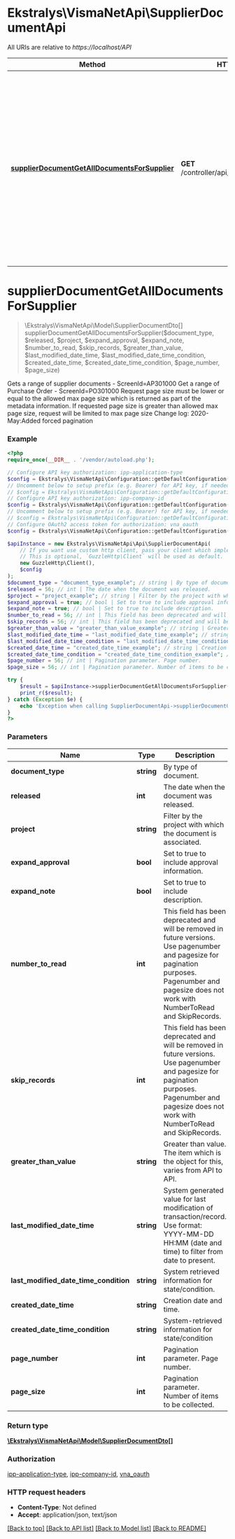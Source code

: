 # Ekstralys\VismaNetApi\SupplierDocumentApi

All URIs are relative to *https://localhost/API*

Method | HTTP request | Description
------------- | ------------- | -------------
[**supplierDocumentGetAllDocumentsForSupplier**](SupplierDocumentApi.md#supplierDocumentGetAllDocumentsForSupplier) | **GET** /controller/api/v1/supplierdocument | Gets a range of supplier documents - ScreenId&#x3D;AP301000  Get a range of Purchase Order - ScreenId&#x3D;PO301000  Request page size must be lower or equal to the allowed max page size which is returned as part of the metadata information.  If requested page size is greater than allowed max page size, request will be limited to max page size  Change log:  2020-May:Added forced pagination


# **supplierDocumentGetAllDocumentsForSupplier**
> \Ekstralys\VismaNetApi\Model\SupplierDocumentDto[] supplierDocumentGetAllDocumentsForSupplier($document_type, $released, $project, $expand_approval, $expand_note, $number_to_read, $skip_records, $greater_than_value, $last_modified_date_time, $last_modified_date_time_condition, $created_date_time, $created_date_time_condition, $page_number, $page_size)

Gets a range of supplier documents - ScreenId=AP301000  Get a range of Purchase Order - ScreenId=PO301000  Request page size must be lower or equal to the allowed max page size which is returned as part of the metadata information.  If requested page size is greater than allowed max page size, request will be limited to max page size  Change log:  2020-May:Added forced pagination

### Example
```php
<?php
require_once(__DIR__ . '/vendor/autoload.php');

// Configure API key authorization: ipp-application-type
$config = Ekstralys\VismaNetApi\Configuration::getDefaultConfiguration()->setApiKey('ipp-application-type', 'YOUR_API_KEY');
// Uncomment below to setup prefix (e.g. Bearer) for API key, if needed
// $config = Ekstralys\VismaNetApi\Configuration::getDefaultConfiguration()->setApiKeyPrefix('ipp-application-type', 'Bearer');
// Configure API key authorization: ipp-company-id
$config = Ekstralys\VismaNetApi\Configuration::getDefaultConfiguration()->setApiKey('ipp-company-id', 'YOUR_API_KEY');
// Uncomment below to setup prefix (e.g. Bearer) for API key, if needed
// $config = Ekstralys\VismaNetApi\Configuration::getDefaultConfiguration()->setApiKeyPrefix('ipp-company-id', 'Bearer');
// Configure OAuth2 access token for authorization: vna_oauth
$config = Ekstralys\VismaNetApi\Configuration::getDefaultConfiguration()->setAccessToken('YOUR_ACCESS_TOKEN');

$apiInstance = new Ekstralys\VismaNetApi\Api\SupplierDocumentApi(
    // If you want use custom http client, pass your client which implements `GuzzleHttp\ClientInterface`.
    // This is optional, `GuzzleHttp\Client` will be used as default.
    new GuzzleHttp\Client(),
    $config
);
$document_type = "document_type_example"; // string | By type of document.
$released = 56; // int | The date when the document was released.
$project = "project_example"; // string | Filter by the project with which the document is associated.
$expand_approval = true; // bool | Set to true to include approval information.
$expand_note = true; // bool | Set to true to include description.
$number_to_read = 56; // int | This field has been deprecated and will be removed in future versions. Use pagenumber and pagesize for pagination purposes. Pagenumber and pagesize does not work with NumberToRead and SkipRecords.
$skip_records = 56; // int | This field has been deprecated and will be removed in future versions. Use pagenumber and pagesize for pagination purposes. Pagenumber and pagesize does not work with NumberToRead and SkipRecords.
$greater_than_value = "greater_than_value_example"; // string | Greater than value. The item which is the object for this, varies from API to API.
$last_modified_date_time = "last_modified_date_time_example"; // string | System generated value for last modification of transaction/record. Use format: YYYY-MM-DD HH:MM (date and time) to filter from date to present.
$last_modified_date_time_condition = "last_modified_date_time_condition_example"; // string | System retrieved information for state/condition.
$created_date_time = "created_date_time_example"; // string | Creation date and time.
$created_date_time_condition = "created_date_time_condition_example"; // string | System-retrieved information for state/condition
$page_number = 56; // int | Pagination parameter. Page number.
$page_size = 56; // int | Pagination parameter. Number of items to be collected.

try {
    $result = $apiInstance->supplierDocumentGetAllDocumentsForSupplier($document_type, $released, $project, $expand_approval, $expand_note, $number_to_read, $skip_records, $greater_than_value, $last_modified_date_time, $last_modified_date_time_condition, $created_date_time, $created_date_time_condition, $page_number, $page_size);
    print_r($result);
} catch (Exception $e) {
    echo 'Exception when calling SupplierDocumentApi->supplierDocumentGetAllDocumentsForSupplier: ', $e->getMessage(), PHP_EOL;
}
?>
```

### Parameters

Name | Type | Description  | Notes
------------- | ------------- | ------------- | -------------
 **document_type** | **string**| By type of document. | [optional]
 **released** | **int**| The date when the document was released. | [optional]
 **project** | **string**| Filter by the project with which the document is associated. | [optional]
 **expand_approval** | **bool**| Set to true to include approval information. | [optional]
 **expand_note** | **bool**| Set to true to include description. | [optional]
 **number_to_read** | **int**| This field has been deprecated and will be removed in future versions. Use pagenumber and pagesize for pagination purposes. Pagenumber and pagesize does not work with NumberToRead and SkipRecords. | [optional]
 **skip_records** | **int**| This field has been deprecated and will be removed in future versions. Use pagenumber and pagesize for pagination purposes. Pagenumber and pagesize does not work with NumberToRead and SkipRecords. | [optional]
 **greater_than_value** | **string**| Greater than value. The item which is the object for this, varies from API to API. | [optional]
 **last_modified_date_time** | **string**| System generated value for last modification of transaction/record. Use format: YYYY-MM-DD HH:MM (date and time) to filter from date to present. | [optional]
 **last_modified_date_time_condition** | **string**| System retrieved information for state/condition. | [optional]
 **created_date_time** | **string**| Creation date and time. | [optional]
 **created_date_time_condition** | **string**| System-retrieved information for state/condition | [optional]
 **page_number** | **int**| Pagination parameter. Page number. | [optional]
 **page_size** | **int**| Pagination parameter. Number of items to be collected. | [optional]

### Return type

[**\Ekstralys\VismaNetApi\Model\SupplierDocumentDto[]**](../Model/SupplierDocumentDto.md)

### Authorization

[ipp-application-type](../../README.md#ipp-application-type), [ipp-company-id](../../README.md#ipp-company-id), [vna_oauth](../../README.md#vna_oauth)

### HTTP request headers

 - **Content-Type**: Not defined
 - **Accept**: application/json, text/json

[[Back to top]](#) [[Back to API list]](../../README.md#documentation-for-api-endpoints) [[Back to Model list]](../../README.md#documentation-for-models) [[Back to README]](../../README.md)

